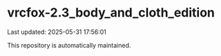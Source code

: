 # vrcfox-2.3_body_and_cloth_edition

Last updated: 2025-05-31 17:56:01

This repository is automatically maintained.

